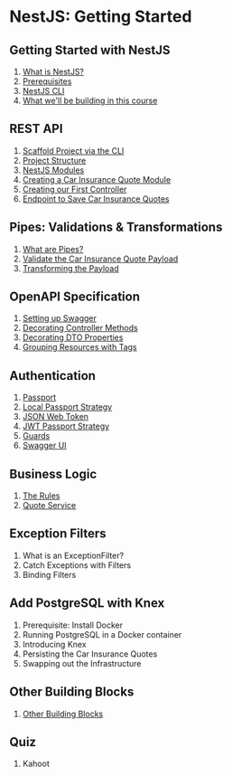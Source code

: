 # NestJS: Getting Started

## Getting Started with NestJS

1. [What is NestJS?](./docs/01-getting-started-with-nestjs.md)
1. [Prerequisites](./docs/01-getting-started-with-nestjs.md)
1. [NestJS CLI](./docs/01-getting-started-with-nestjs.md)
1. [What we'll be building in this course](./docs/01-getting-started-with-nestjs.md)

## REST API

1. [Scaffold Project via the CLI](./docs/02-rest-api.md)
2. [Project Structure](./docs/02-rest-api.md)
3. [NestJS Modules](./docs/02-rest-api.md)
4. [Creating a Car Insurance Quote Module](./docs/02-rest-api.md)
5. [Creating our First Controller](./docs/02-rest-api.md)
6. [Endpoint to Save Car Insurance Quotes](./docs/02-rest-api.md)

## Pipes: Validations & Transformations

1. [What are Pipes?](./docs/03-pipes-validations-and-transformations.md)
2. [Validate the Car Insurance Quote Payload](./docs/03-pipes-validations-and-transformations.md)
3. [Transforming the Payload](./docs/03-pipes-validations-and-transformations.md)

## OpenAPI Specification

1. [Setting up Swagger](./docs/04-openapi-specification.md)
2. [Decorating Controller Methods](./docs/04-openapi-specification.md)
3. [Decorating DTO Properties](./docs/04-openapi-specification.md)
4. [Grouping Resources with Tags](./docs/04-openapi-specification.md)

## Authentication

1. [Passport](./docs/05-authentication.md)
2. [Local Passport Strategy](./docs/05-authentication.md)
3. [JSON Web Token](./docs/05-authentication.md)
4. [JWT Passport Strategy](./docs/05-authentication.md)
5. [Guards](./docs/05-authentication.md)
6. [Swagger UI](./docs/05-authentication.md)

## Business Logic

1. [The Rules](./docs/06-business-logic.md)
2. [Quote Service](./docs/06-business-logic.md)

## Exception Filters

1. What is an ExceptionFilter?
2. Catch Exceptions with Filters
2. Binding Filters

## Add PostgreSQL with Knex

1. Prerequisite: Install Docker
2. Running PostgreSQL in a Docker container
3. Introducing Knex
4. Persisting the Car Insurance Quotes
5. Swapping out the Infrastructure

## Other Building Blocks

1. [Other Building Blocks](./docs/09-other-building-blocks.md)

## Quiz

1. Kahoot
